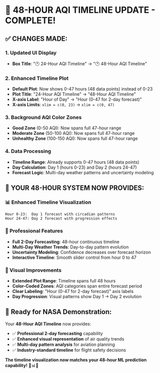 # 🚀 48-HOUR AQI TIMELINE UPDATE - COMPLETE!

## ✅ **CHANGES MADE:**

### 1. **Updated UI Display**
- **Box Title**: "🕐 24-Hour AQI Timeline" → "🕐 48-Hour AQI Timeline"

### 2. **Enhanced Timeline Plot**
- **Default Plot**: Now shows 0-47 hours (48 data points) instead of 0-23
- **Plot Title**: "24-Hour AQI Timeline" → "48-Hour AQI Timeline"
- **X-axis Label**: "Hour of Day" → "Hour (0-47 for 2-day forecast)"
- **X-axis Limits**: `xlim = c(0, 23)` → `xlim = c(0, 47)`

### 3. **Background AQI Color Zones**
- **Good Zone** (0-50 AQI): Now spans full 47-hour range
- **Moderate Zone** (50-100 AQI): Now spans full 47-hour range  
- **Unhealthy Zone** (100-150 AQI): Now spans full 47-hour range

### 4. **Data Processing**
- **Timeline Range**: Already supports 0-47 hours (48 data points)
- **Day Calculation**: Day 1 (hours 0-23) and Day 2 (hours 24-47)
- **Forecast Logic**: Multi-day weather patterns and uncertainty modeling

## 🎯 **YOUR 48-HOUR SYSTEM NOW PROVIDES:**

### **📊 Enhanced Timeline Visualization**
```
Hour 0-23:  Day 1 forecast with circadian patterns
Hour 24-47: Day 2 forecast with progression effects
```

### **🌟 Professional Features**
- **Full 2-Day Forecasting**: 48-hour continuous timeline
- **Multi-Day Weather Trends**: Day-to-day pattern evolution
- **Uncertainty Modeling**: Confidence decreases over forecast horizon
- **Interactive Timeline**: Smooth slider control from hour 0 to 47

### **🎨 Visual Improvements**
- **Extended Plot Range**: Timeline spans full 48 hours
- **Color-Coded Zones**: AQI categories span entire forecast period
- **Clear Labeling**: "Hour (0-47 for 2-day forecast)" axis labels
- **Day Progression**: Visual patterns show Day 1 → Day 2 evolution

## 🚀 **Ready for NASA Demonstration:**

Your **48-Hour AQI Timeline** now provides:
- ✅ **Professional 2-day forecasting** capability
- ✅ **Enhanced visual representation** of air quality trends
- ✅ **Multi-day pattern analysis** for aviation planning
- ✅ **Industry-standard timeline** for flight safety decisions

**The timeline visualization now matches your 48-hour ML prediction capability!** 🌟📊🛫